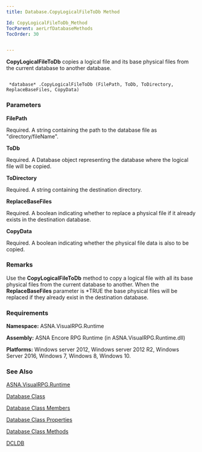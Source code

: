 ```yaml
---
title: Database.CopyLogicalFileToDb Method

Id: CopyLogicalFileToDb_Method
TocParent: aerLrfDatabaseMethods
TocOrder: 30


---
```


**CopyLogicalFileToDb** copies a logical file and its base physical files from the current database to another database. 

```

 *database* .CopyLogicalFileToDb (FilePath, ToDb, ToDirectory, ReplaceBaseFiles, CopyData)
```

### Parameters

**FilePath** 

Required.  A string containing the path to the database file
                as "directory/fileName".


**ToDb** 

Required.  A Database object representing the database where the logical file
                will be copied.


**ToDirectory** 

Required.  A string containing the destination
                directory.


**ReplaceBaseFiles** 

Required.  A boolean indicating whether to replace a
                physical file if it already exists in the destination
                database.


**CopyData** 

Required.  A boolean indicating whether the
                physical file data is also to be copied.


### Remarks
Use the **CopyLogicalFileToDb** method to copy a logical file with all its base physical files from the current database to another. When the **ReplaceBaseFiles** parameter is *TRUE the base physical files will be replaced if they already exist in the destination database. 

### Requirements
**Namespace:** ASNA.VisualRPG.Runtime 

**Assembly:** ASNA Encore RPG Runtime (in ASNA.VisualRPG.Runtime.dll) 

**Platforms:** Windows server 2012, Windows server 2012 R2, Windows Server 2016, Windows 7, Windows 8, Windows 10. 

### See Also
[ASNA.VisualRPG.Runtime](aerLrfRuntimeNamespace.html)

[Database Class](aerLrfDatabaseClass.html)

[Database Class Members](aerLrfDatabaseMembers.html)

[Database Class Properties](aerLrfDatabasePropertiesMain.html)

[Database Class Methods](aerLrfDatabaseMethods.html)

[DCLDB](DCLDB.html) 
